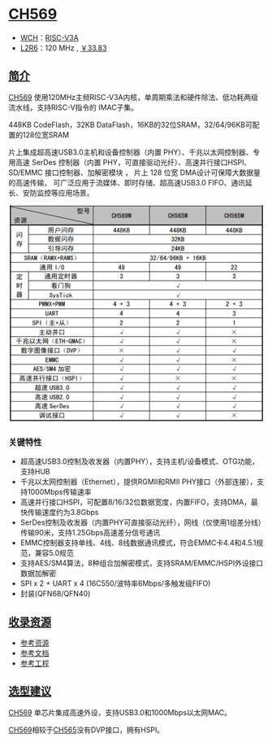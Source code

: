 ﻿# [CH569](https://www.soc.xin/CH569)

* [WCH](http://www.wch.cn/)：[RISC-V3A](https://github.com/SoCXin/RISC-V)
* [L2R6](https://github.com/SoCXin/Level)：120 MHz , [￥33.83](https://item.szlcsc.com/3057941.html)

## [简介](https://github.com/SoCXin/CH569/wiki)

[CH569](https://www.wch.cn/products/CH569.html?) 使用120MHz主频RISC-V3A内核，单周期乘法和硬件除法、低功耗两级流水线，支持RISC-V指令的 IMAC子集。

448KB CodeFlash，32KB DataFlash，16KB的32位SRAM，32/64/96KB可配置的128位宽SRAM

片上集成超高速USB3.0主机和设备控制器（内置 PHY）、千兆以太网控制器、专用高速 SerDes 控制器（内置 PHY，可直接驱动光纤）、高速并行接口HSPI、SD/EMMC 接口控制器、加解密模块 ， 片上 128 位宽 DMA设计可保障大数据量的高速传输， 可广泛应用于流媒体、即时存储、超高速USB3.0 FIFO、通讯延长、安防监控等应用场景。

[![sites](docs/CH569.png)](http://www.wch.cn/products/CH569.html?)

### 关键特性

* 超高速USB3.0控制及收发器（内置PHY），支持主机/设备模式、OTG功能，支持HUB
* 千兆以太网控制器（Ethernet），提供RGMII和RMII PHY接口（外部连接），支持1000Mbps传输速率
* 高速并行接口HSPI，可配置8/16/32位数据宽度，内置FIFO，支持DMA，最快传输速度约为3.8Gbps
* SerDes控制及收发器（内置PHY可直接驱动光纤），网线（仅使用1组差分线）传输90米，支持1.25Gbps高速差分信号通讯
* EMMC控制器支持单线、4线、8线数据通讯模式，符合EMMC卡4.4和4.5.1规范，兼容5.0规范
* 支持AES/SM4算法，8种组合加解密模式，支持SRAM/EMMC/HSPI外设接口数据加解密
* SPI x 2 + UART x 4 (16C550/波特率6Mbps/多触发级FIFO)
* 封装(QFN68/QFN40)

## [收录资源](https://github.com/SoCXin)

* [参考资源](src/)
* [参考文档](docs/)
* [参考工程](project/)

## [选型建议](https://github.com/SoCXin)

[CH569](https://item.szlcsc.com/3057941.html) 单芯片集成高速外设，支持USB3.0和1000Mbps以太网MAC。

[CH569](https://github.com/SoCXin/CH569)相较于[CH565](https://github.com/SoCXin/CH565)没有DVP接口，拥有HSPI。

